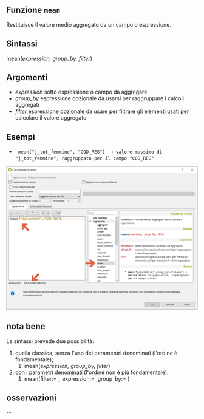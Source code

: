 ## Funzione `mean`

Restituisce il valore medio aggregato da un campo o espressione.

## Sintassi

mean(_expression, group_by, filter_)

## Argomenti

* _expression_ sotto espressione o campo da aggregare
* _group_by_ espressione opzionale da usarsi per raggruppare i calcoli aggregati
* _filter_ espressione opzionale da usare per filtrare gli elementi usati per calcolare il valore aggregato

## Esempi

* ` mean("j_tot_femmine", "COD_REG")  → valore massimo di "j_tot_femmine", raggruppato per il campo "COD_REG"`

<img src="/img/aggregates/mean/mean1.png">

## nota bene

La sintassi prevede due possibilità:
1. quella classica, senza l'uso dei paramentri denominati (l'ordine è fondamentale);
    1. mean(_expression, group_by, filter_)
2. con i parametri denominati (l'ordine non è più fondamentale): 
    1. mean(filter:= ,_expression:= ,group_by:= )

## osservazioni

--